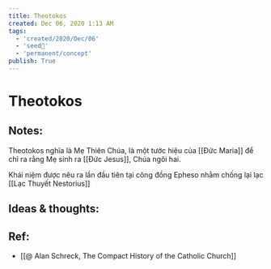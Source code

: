 ```yaml
---
title: Theotokos
created: Dec 06, 2020 1:13 AM
tags:
  - 'created/2020/Dec/06'
  - 'seed🥜'
  - 'permanent/concept'
publish: True
---
```

# Theotokos

## Notes:
Theotokos nghĩa là Mẹ Thiên Chúa, là một tước hiệu của [[Đức Maria]] để chỉ ra rằng Mẹ sinh ra [[Đức Jesus]], Chúa ngôi hai.

Khái niệm được nêu ra lần đầu tiên tại công đồng Epheso nhằm chống lại lạc  [[Lạc Thuyết Nestorius]]

## Ideas & thoughts:

## Ref:
- [[@ Alan Schreck, The Compact History of the Catholic Church]]